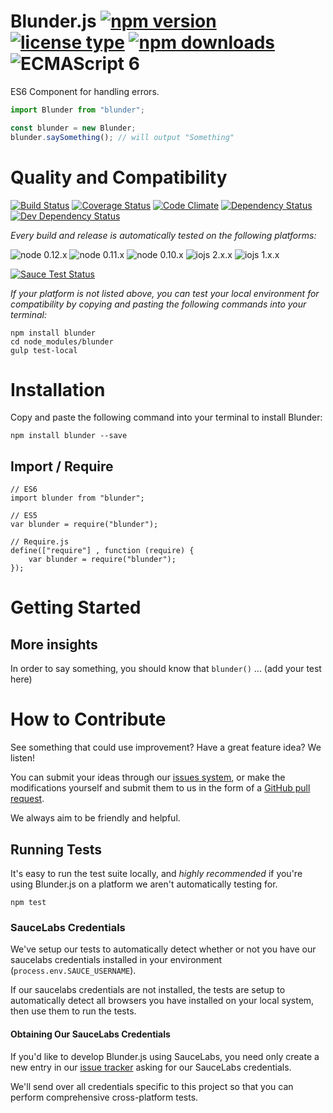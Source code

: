 # Blunder.js [![npm version](https://img.shields.io/npm/v/blunder.svg)](https://www.npmjs.com/package/blunder) [![license type](https://img.shields.io/npm/l/blunder.svg)](https://github.com/FreeAllMedia/blunder.git/blob/master/LICENSE) [![npm downloads](https://img.shields.io/npm/dm/blunder.svg)](https://www.npmjs.com/package/blunder) ![ECMAScript 6](https://img.shields.io/badge/ECMAScript-6-red.svg)

ES6 Component for handling errors.

```javascript
import Blunder from "blunder";

const blunder = new Blunder;
blunder.saySomething(); // will output "Something"
```

# Quality and Compatibility

[![Build Status](https://travis-ci.org/FreeAllMedia/blunder.png?branch=master)](https://travis-ci.org/FreeAllMedia/blunder) [![Coverage Status](https://coveralls.io/repos/FreeAllMedia/blunder/badge.svg)](https://coveralls.io/r/FreeAllMedia/blunder) [![Code Climate](https://codeclimate.com/github/FreeAllMedia/blunder/badges/gpa.svg)](https://codeclimate.com/github/FreeAllMedia/blunder) [![Dependency Status](https://david-dm.org/FreeAllMedia/blunder.png?theme=shields.io)](https://david-dm.org/FreeAllMedia/blunder?theme=shields.io) [![Dev Dependency Status](https://david-dm.org/FreeAllMedia/blunder/dev-status.svg)](https://david-dm.org/FreeAllMedia/blunder?theme=shields.io#info=devDependencies)

*Every build and release is automatically tested on the following platforms:*

![node 0.12.x](https://img.shields.io/badge/node-0.12.x-brightgreen.svg) ![node 0.11.x](https://img.shields.io/badge/node-0.11.x-brightgreen.svg) ![node 0.10.x](https://img.shields.io/badge/node-0.10.x-brightgreen.svg)
![iojs 2.x.x](https://img.shields.io/badge/iojs-2.x.x-brightgreen.svg) ![iojs 1.x.x](https://img.shields.io/badge/iojs-1.x.x-brightgreen.svg)


[![Sauce Test Status](https://saucelabs.com/browser-matrix/blunder.svg)](https://saucelabs.com/u/blunder)


*If your platform is not listed above, you can test your local environment for compatibility by copying and pasting the following commands into your terminal:*

```
npm install blunder
cd node_modules/blunder
gulp test-local
```

# Installation

Copy and paste the following command into your terminal to install Blunder:

```
npm install blunder --save
```

## Import / Require

```
// ES6
import blunder from "blunder";
```

```
// ES5
var blunder = require("blunder");
```

```
// Require.js
define(["require"] , function (require) {
    var blunder = require("blunder");
});
```

# Getting Started

## More insights

In order to say something, you should know that `blunder()` ... (add your test here)

# How to Contribute

See something that could use improvement? Have a great feature idea? We listen!

You can submit your ideas through our [issues system](https://github.com/FreeAllMedia/blunder/issues), or make the modifications yourself and submit them to us in the form of a [GitHub pull request](https://help.github.com/articles/using-pull-requests/).

We always aim to be friendly and helpful.

## Running Tests

It's easy to run the test suite locally, and *highly recommended* if you're using Blunder.js on a platform we aren't automatically testing for.

```
npm test
```


### SauceLabs Credentials

We've setup our tests to automatically detect whether or not you have our saucelabs credentials installed in your environment (`process.env.SAUCE_USERNAME`).

If our saucelabs credentials are not installed, the tests are setup to automatically detect all browsers you have installed on your local system, then use them to run the tests.

#### Obtaining Our SauceLabs Credentials

If you'd like to develop Blunder.js using SauceLabs, you need only create a new entry in our [issue tracker](https://github.com/FreeAllMedia/blunder/issues) asking for our SauceLabs credentials.

We'll send over all credentials specific to this project so that you can perform comprehensive cross-platform tests.


